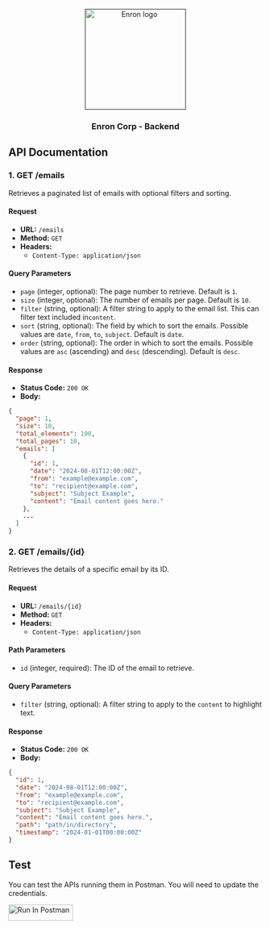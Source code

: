 <p align="center">
  <a href="" rel="noopener">
 <img width=200px height=200px src="https://external-content.duckduckgo.com/iu/?u=https%3A%2F%2Fwww.almrsal.com%2Fwp-content%2Fuploads%2F2015%2F12%2FEnron-Corporation-was-an-American-energy-commodities-and-services-company-based-in-Houston.jpg&f=1&nofb=1&ipt=7d291f71e280fc04c928387d0f0f199f056c6e7a2c4aabdd17289b045038898f&ipo=images" alt="Enron logo"></a>
</p>

<h3 align="center">Enron Corp - Backend</h3>

## API Documentation

### 1. GET /emails

Retrieves a paginated list of emails with optional filters and sorting.

#### Request

- **URL:** `/emails`
- **Method:** `GET`
- **Headers:**
  - `Content-Type: application/json`

#### Query Parameters

- `page` (integer, optional): The page number to retrieve. Default is `1`.
- `size` (integer, optional): The number of emails per page. Default is `10`.
- `filter` (string, optional): A filter string to apply to the email list. This can filter text included in`content`.
- `sort` (string, optional): The field by which to sort the emails. Possible values are `date`, `from`, `to`, `subject`. Default is `date`.
- `order` (string, optional): The order in which to sort the emails. Possible values are `asc` (ascending) and `desc` (descending). Default is `desc`.

#### Response

- **Status Code:** `200 OK`
- **Body:**

```json
{
  "page": 1,
  "size": 10,
  "total_elements": 100,
  "total_pages": 10,
  "emails": [
    {
      "id": 1,
      "date": "2024-08-01T12:00:00Z",
      "from": "example@example.com",
      "to": "recipient@example.com",
      "subject": "Subject Example",
      "content": "Email content goes here."
    },
    ...
  ]
}
```

### 2. GET /emails/{id}

Retrieves the details of a specific email by its ID.

#### Request

- **URL:** `/emails/{id}`
- **Method:** `GET`
- **Headers:**
  - `Content-Type: application/json`

#### Path Parameters

- `id` (integer, required): The ID of the email to retrieve.

#### Query Parameters

- `filter` (string, optional): A filter string to apply to the `content` to highlight text.

#### Response

- **Status Code:** `200 OK`
- **Body:**

```json
{
  "id": 1,
  "date": "2024-08-01T12:00:00Z",
  "from": "example@example.com",
  "to": "recipient@example.com",
  "subject": "Subject Example",
  "content": "Email content goes here.",
  "path": "path/in/directory",
  "timestamp": "2024-01-01T00:00:00Z"
}
```

## Test

You can test the APIs running them in Postman. You will need to update the credentials.

[<img src="https://run.pstmn.io/button.svg" alt="Run In Postman" style="width: 128px; height: 32px;">](https://app.getpostman.com/run-collection/14923491-a3b09f92-a416-4efe-8464-960649c9376d?action=collection%2Ffork&source=rip_markdown&collection-url=entityId%3D14923491-a3b09f92-a416-4efe-8464-960649c9376d%26entityType%3Dcollection%26workspaceId%3Dfc072b4c-ff0b-4789-b8cf-025441bf4132)

